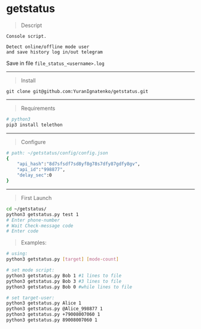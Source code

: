 # getstatus
> Descript
```
Console script.

Detect online/offline mode user
and save history log in/out telegram
```

Save in file `file_status_<username>.log`


***

> Install
```
git clone git@github.com:YuranIgnatenko/getstatus.git
```
***

> Requirements

```bash
# python3
pip3 install telethon
```

***

> Configure
```bash
# path: ~/getstatus/config/config.json
{
    "api_hash":"8d7sfsdf7sd8yf8g78s7dfy87gdfy8gv",
    "api_id":"998877",
    "delay_sec":0
}
```

***

> First Launch

```bash
cd ~/getstatus/
python3 getstatus.py test 1
# Enter phone-number
# Wait Check-message code
# Enter code
```

> Examples:
``` bash
# using:
python3 getstatus.py [target] [mode-count]

# set mode script:
python3 getstatus.py Bob 1 #1 lines to file
python3 getstatus.py Bob 3 #3 lines to file
python3 getstatus.py Bob 0 #while lines to file

# set target-user:
python3 getstatus.py Alice 1
python3 getstatus.py @Alice_998877 1
python3 getstatus.py +79008007060 1
python3 getstatus.py 89008007060 1
